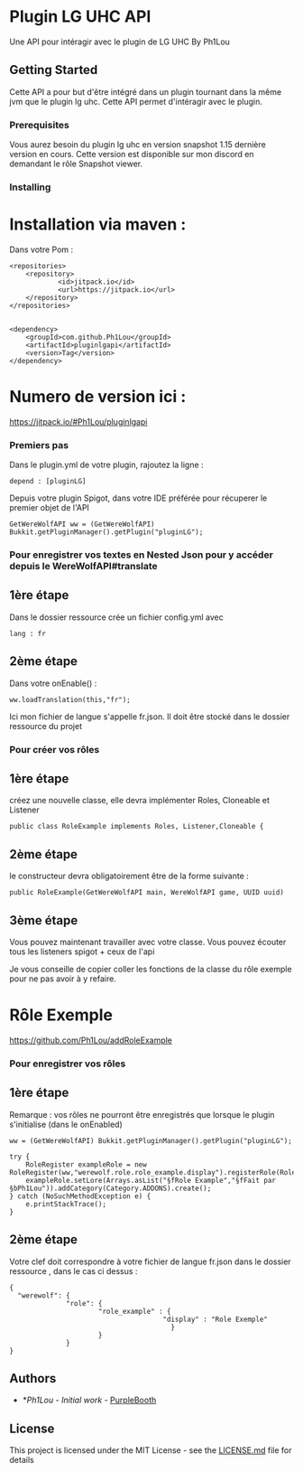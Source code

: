 # Plugin LG UHC API

Une API pour intéragir avec le plugin de LG UHC By Ph1Lou

## Getting Started

Cette API a pour but d'être intégré dans un plugin tournant dans la même jvm que le plugin lg uhc. Cette API permet d'intéragir avec le plugin.

### Prerequisites
Vous aurez besoin du plugin lg uhc en version snapshot 1.15 dernière version en cours. Cette version est disponible sur mon discord en demandant le rôle Snapshot viewer.



### Installing

# Installation via maven :

Dans votre Pom :

```
<repositories>
	<repository>
		    <id>jitpack.io</id>
		    <url>https://jitpack.io</url>
	</repository>
</repositories>
 
 
<dependency>
	<groupId>com.github.Ph1Lou</groupId>
	<artifactId>pluginlgapi</artifactId>
	<version>Tag</version>
</dependency>

```

# Numero de version ici :

<https://jitpack.io/#Ph1Lou/pluginlgapi>

### Premiers pas

Dans le plugin.yml de votre plugin, rajoutez la ligne :
```
depend : [pluginLG]
```

Depuis votre plugin Spigot, dans votre IDE préférée pour récuperer le premier objet de l'API

```
GetWereWolfAPI ww = (GetWereWolfAPI) Bukkit.getPluginManager().getPlugin("pluginLG");
```

### Pour enregistrer vos textes en Nested Json pour y accéder depuis le WereWolfAPI#translate

## 1ère étape

Dans le dossier ressource crée un fichier config.yml avec 
```
lang : fr 
```

## 2ème étape

Dans votre onEnable() :
```
ww.loadTranslation(this,"fr");
```
Ici mon fichier de langue s'appelle fr.json. Il doit être stocké dans le dossier ressource du projet

### Pour créer vos rôles

## 1ère étape 

créez une nouvelle classe, elle devra implémenter Roles, Cloneable et Listener
```
public class RoleExample implements Roles, Listener,Cloneable {
```

## 2ème étape

le constructeur devra obligatoirement être de la forme suivante :
 
```
public RoleExample(GetWereWolfAPI main, WereWolfAPI game, UUID uuid) 
```

## 3ème étape

Vous pouvez maintenant travailler avec votre classe. Vous pouvez écouter tous les listeners spigot + ceux de l'api

Je vous conseille de copier coller les fonctions de la classe du rôle exemple pour ne pas avoir à y refaire.

# Rôle Exemple

<https://github.com/Ph1Lou/addRoleExample>



### Pour enregistrer vos rôles

## 1ère étape

Remarque : vos rôles ne pourront être enregistrés que lorsque le plugin s'initialise (dans le onEnabled)

```
ww = (GetWereWolfAPI) Bukkit.getPluginManager().getPlugin("pluginLG");

try {
    RoleRegister exampleRole = new RoleRegister(ww,"werewolf.role.role_example.display").registerRole(RoleExample.class);
    exampleRole.setLore(Arrays.asList("§fRole Example","§fFait par §bPh1Lou")).addCategory(Category.ADDONS).create();
} catch (NoSuchMethodException e) {
    e.printStackTrace();  
}               
```
## 2ème étape

Votre clef doit correspondre à votre fichier de langue fr.json dans le dossier ressource , dans le cas ci dessus :
```
{
  "werewolf": {
              "role": {
                      "role_example" : {
                                      "display" : "Role Exemple"
                                        }
                      }
              }
}
```




## Authors

* **Ph1Lou* - *Initial work* - [PurpleBooth](https://github.com/Ph1Lou)


## License

This project is licensed under the MIT License - see the [LICENSE.md](LICENSE.md) file for details



